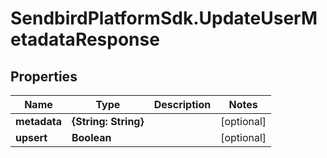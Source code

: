 # SendbirdPlatformSdk.UpdateUserMetadataResponse

## Properties

Name | Type | Description | Notes
------------ | ------------- | ------------- | -------------
**metadata** | **{String: String}** |  | [optional] 
**upsert** | **Boolean** |  | [optional] 


